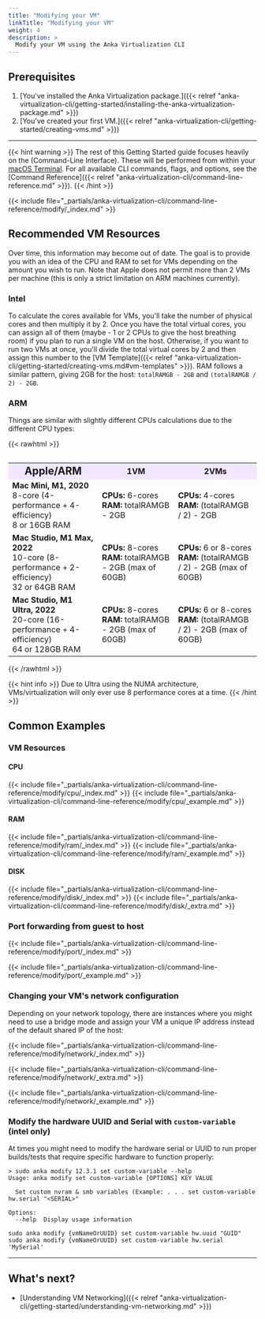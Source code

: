 ```yaml
---
title: "Modifying your VM"
linkTitle: "Modifying your VM"
weight: 4
description: >
  Modify your VM using the Anka Virtualization CLI
---
```


## Prerequisites

1. [You've installed the Anka Virtualization package.]({{< relref "anka-virtualization-cli/getting-started/installing-the-anka-virtualization-package.md" >}})
2. [You've created your first VM.]({{< relref "anka-virtualization-cli/getting-started/creating-vms.md" >}})

---

{{< hint warning >}}
The rest of this Getting Started guide focuses heavily on the (Command-Line Interface). These will be performed from within your [macOS Terminal](https://support.apple.com/guide/terminal/welcome/mac). For all available CLI commands, flags, and options, see the [Command Reference]({{< relref "anka-virtualization-cli/command-line-reference.md" >}}).
{{< /hint >}}

{{< include file="_partials/anka-virtualization-cli/command-line-reference/modify/_index.md" >}}

## Recommended VM Resources

Over time, this information may become out of date. The goal is to provide you with an idea of the CPU and RAM to set for VMs depending on the amount you wish to run. Note that Apple does not permit more than 2 VMs per machine (this is only a strict limitation on ARM machines currently).

### Intel

To calculate the cores available for VMs, you'll take the number of physical cores and then multiply it by 2. Once you have the total virtual cores, you can assign all of them (maybe - 1 or 2 CPUs to give the host breathing room) if you plan to run a single VM on the host. Otherwise, if you want to run two VMs at once, you'll divide the total virtual cores by 2 and then assign this number to the [VM Template]({{< relref "anka-virtualization-cli/getting-started/creating-vms.md#vm-templates" >}}). RAM follows a similar pattern, giving 2GB for the host: `totalRAMGB - 2GB` and `(totalRAMGB / 2) - 2GB`.

### ARM

Things are similar with slightly different CPUs calculations due to the different CPU types:

{{< rawhtml >}}
<div style="display:flex;">
<table>
<tbody>
  <tr style="text-align:center">
    <td style="font-size: 1.3rem; background-color: #f2e6ff;"><b>Apple/ARM</b></td>
    <td style="background-color: #f2e6ff;"><b>1VM</b></td>
    <td style="background-color: #f2e6ff;"><b>2VMs</b></td>
  </tr>
  <tr>
    <td style="vertical-align: middle"><b>Mac Mini, M1, 2020</b><br />8-core (4-performance + 4-efficiency)<br />8 or 16GB RAM</td>
    <td><b>CPUs:</b> 6-cores<br /><b>RAM:</b> totalRAMGB - 2GB</td>
    <td><b>CPUs:</b> 4-cores<br /><b>RAM:</b> (totalRAMGB / 2) - 2GB</td>
  </tr>
  <tr>
    <td style="vertical-align: middle"><b>Mac Studio, M1 Max, 2022</b><br />10-core (8-performance + 2-efficiency)<br />32 or 64GB RAM</td>
    <td><b>CPUs:</b> 8-cores<br /><b>RAM:</b> totalRAMGB - 2GB (max of 60GB)</td>
    <td><b>CPUs:</b> 6 or 8-cores<br /><b>RAM:</b> (totalRAMGB / 2) - 2GB (max of 60GB)</td>
  </tr>
  <tr>
    <td style="vertical-align: middle"><b>Mac Studio, M1 Ultra, 2022</b><br />20-core (16-performance + 4-efficiency)<br />64 or 128GB RAM</td>
    <td><b>CPUs:</b> 8-cores<br /><b>RAM:</b> totalRAMGB - 2GB (max of 60GB)</td>
    <td><b>CPUs:</b> 6 or 8-cores<br /><b>RAM:</b> (totalRAMGB / 2) - 2GB (max of 60GB)</td>
  </tr>
</tbody>
</table>
</div>
{{< /rawhtml >}}

{{< hint info >}}
Due to Ultra using the NUMA architecture, VMs/virtualization will only ever use 8 performance cores at a time.
{{< /hint >}}

## Common Examples

### VM Resources

#### CPU

{{< include file="_partials/anka-virtualization-cli/command-line-reference/modify/cpu/_index.md" >}}
{{< include file="_partials/anka-virtualization-cli/command-line-reference/modify/cpu/_example.md" >}}

#### RAM

{{< include file="_partials/anka-virtualization-cli/command-line-reference/modify/ram/_index.md" >}}
{{< include file="_partials/anka-virtualization-cli/command-line-reference/modify/ram/_example.md" >}}

#### DISK

{{< include file="_partials/anka-virtualization-cli/command-line-reference/modify/disk/_index.md" >}}
{{< include file="_partials/anka-virtualization-cli/command-line-reference/modify/disk/_extra.md" >}}


### Port forwarding from guest to host

{{< include file="_partials/anka-virtualization-cli/command-line-reference/modify/port/_index.md" >}}

{{< include file="_partials/anka-virtualization-cli/command-line-reference/modify/port/_example.md" >}}

### Changing your VM's network configuration

Depending on your network topology, there are instances where you might need to use a bridge mode and assign your VM a unique IP address instead of the default shared IP of the host:

{{< include file="_partials/anka-virtualization-cli/command-line-reference/modify/network/_index.md" >}}

{{< include file="_partials/anka-virtualization-cli/command-line-reference/modify/network/_extra.md" >}}

{{< include file="_partials/anka-virtualization-cli/command-line-reference/modify/network/_example.md" >}}

### Modify the hardware UUID and Serial with `custom-variable` (intel only)

At times you might need to modify the hardware serial or UUID to run proper builds/tests that require specific hardware to function properly:

```shell
> sudo anka modify 12.3.1 set custom-variable --help
Usage: anka modify set custom-variable [OPTIONS] KEY VALUE

  Set custom nvram & smb variables (Example: . . . set custom-variable hw.serial "<SERIAL>"

Options:
  --help  Display usage information
```

```shell
sudo anka modify {vmNameOrUUID} set custom-variable hw.uuid "GUID"
sudo anka modify {vmNameOrUUID} set custom-variable hw.serial 'MySerial'
```

---

## What's next?

- [Understanding VM Networking]({{< relref "anka-virtualization-cli/getting-started/understanding-vm-networking.md" >}})
